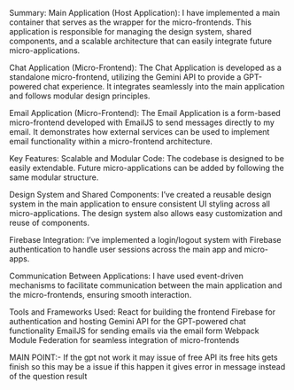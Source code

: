 Summary:
Main Application (Host Application):
I have implemented a main container that serves as the wrapper for the micro-frontends. This application is responsible for managing the design system, shared components, and a scalable architecture that can easily integrate future micro-applications.

Chat Application (Micro-Frontend):
The Chat Application is developed as a standalone micro-frontend, utilizing the Gemini API to provide a GPT-powered chat experience. It integrates seamlessly into the main application and follows modular design principles.

Email Application (Micro-Frontend):
The Email Application is a form-based micro-frontend developed with EmailJS to send messages directly to my email. It demonstrates how external services can be used to implement email functionality within a micro-frontend architecture.

Key Features:
Scalable and Modular Code:
The codebase is designed to be easily extendable. Future micro-applications can be added by following the same modular structure.

Design System and Shared Components:
I’ve created a reusable design system in the main application to ensure consistent UI styling across all micro-applications. The design system also allows easy customization and reuse of components.

Firebase Integration:
I’ve implemented a login/logout system with Firebase authentication to handle user sessions across the main app and micro-apps.

Communication Between Applications:
I have used event-driven mechanisms to facilitate communication between the main application and the micro-frontends, ensuring smooth interaction.

Tools and Frameworks Used:
React for building the frontend
Firebase for authentication and hosting
Gemini API for the GPT-powered chat functionality
EmailJS for sending emails via the email form
Webpack Module Federation for seamless integration of micro-frontends

MAIN POINT:-
If the gpt not work it may issue of free API its free hits gets finish so this may be a issue if this happen it gives error in message instead of the question result

